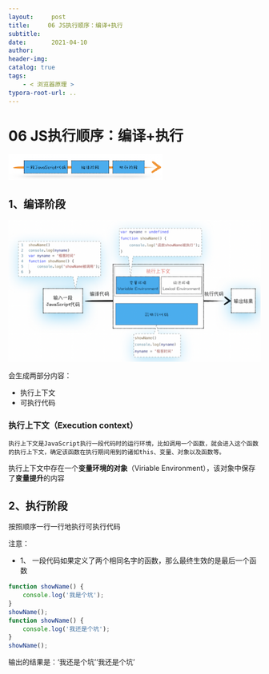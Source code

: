 ```yaml
---
layout:     post
title:     06 JS执行顺序：编译+执行
subtitle:  
date:       2021-04-10
author:     
header-img: 
catalog: true
tags:
    - < 浏览器原理 >
typora-root-url: ..
---
```



# 06 JS执行顺序：编译+执行

<img src="/../img/assets_2019/image-20210410153255736.png" alt="image-20210410153255736" style="zoom:30%;" />

## 1、编译阶段
![image-20210410153313919](/../img/assets_2019/image-20210410153313919.png)

会生成两部分内容：
-   执行上下文
-   可执行代码
### 执行上下文（Execution context）

    执行上下文是JavaScript执行一段代码时的运行环境，比如调用一个函数，就会进入这个函数的执行上下文，确定该函数在执行期间用到的诸如this、变量、对象以及函数等。

执行上下文中存在一个**变量环境的对象**（Viriable Environment），该对象中保存了**变量提升**的内容

## 2、执行阶段
按照顺序一行一行地执行可执行代码

注意：
-  1、 一段代码如果定义了两个相同名字的函数，那么最终生效的是最后一个函数
```javascript
function showName() {
    console.log('我是个坑');
}
showName();
function showName() {
    console.log('我还是个坑');
}
showName(); 
```
输出的结果是：‘我还是个坑’‘我还是个坑’